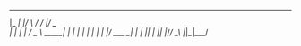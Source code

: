  _____ _____  _         _ _  ___
|_   _|_   _|/ \       / / |/ _ \
  | |   | | / _ \ _____| | | | | |
  | |   | |/ ___ \_____| | | |_| |
  |_|   |_/_/   \_\    |_|_|\___/

